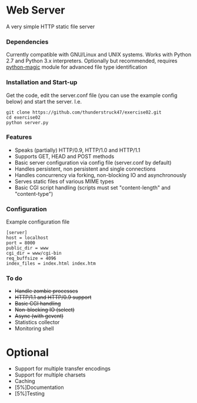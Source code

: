 # Web Server

A very simple HTTP static file server

### Dependencies

Currently compatible with GNU/Linux and UNIX systems. Works with Python 2.7 and Python 3.x interpreters. Optionally but recommended, requires [python-magic](https://github.com/ahupp/python-magic) module for advanced file type identification

### Installation and Start-up

Get the code, edit the server.conf file (you can use the example config below) and start the server. I.e.
````
git clone https://github.com/thunderstruck47/exercise02.git
cd exercise02
python server.py
````

### Features

* Speaks (partially) HTTP/0.9, HTTP/1.0 and HTTP/1.1
* Supports GET, HEAD and POST methods
* Basic server configuration via config file (server.conf by default)
* Handles persistent, non persistent and single connections
* Handles concurrency via forking, non-blocking IO and asynchronously
* Serves static files of various MIME types
* Basic CGI script handling (scripts must set "content-length" and "content-type")

### Configuration

Example configuration file

````
[server]
host = localhost
port = 8000
public_dir = www
cgi_dir = www/cgi-bin
req_buffsize = 4096
index_files = index.html index.htm
````

### To do

* ~~Handle zombie processes~~
* ~~HTTP/1.1 and HTTP/0.9 support~~
* ~~Basic CGI handling~~
* ~~Non-blocking IO (select)~~
* ~~Async (with gevent)~~
* Statistics collector
* Monitoring shell

# Optional
* Support for multiple transfer encodings
* Support for multiple charsets
* Caching
* [5%]Documentation
* [5%]Testing
